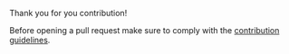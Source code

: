 Thank you for you contribution!

Before opening a pull request make sure to comply with the [contribution guidelines](../doc/contributing.md).

